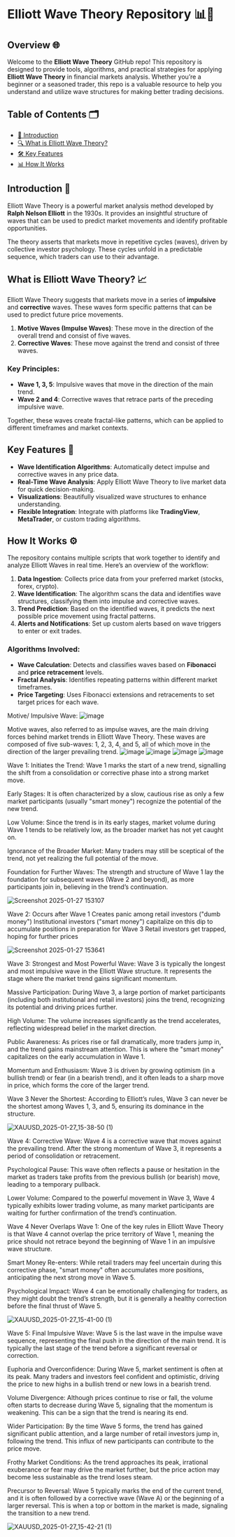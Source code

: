 # Elliott Wave Theory Repository 📊🌊

## Overview 🌐

Welcome to the **Elliott Wave Theory** GitHub repo! This repository is designed to provide tools, algorithms, and practical strategies for applying **Elliott Wave Theory** in financial markets analysis. Whether you’re a beginner or a seasoned trader, this repo is a valuable resource to help you understand and utilize wave structures for making better trading decisions.

## Table of Contents 🗂

- [🌟 Introduction](#introduction)
- [🔍 What is Elliott Wave Theory?](#what-is-elliott-wave-theory)
- [🛠️ Key Features](#key-features)
- [📊 How It Works](#how-it-works)

## Introduction 🚀

Elliott Wave Theory is a powerful market analysis method developed by **Ralph Nelson Elliott** in the 1930s. It provides an insightful structure of waves that can be used to predict market movements and identify profitable opportunities.

The theory asserts that markets move in repetitive cycles (waves), driven by collective investor psychology. These cycles unfold in a predictable sequence, which traders can use to their advantage.

## What is Elliott Wave Theory? 📈

Elliott Wave Theory suggests that markets move in a series of **impulsive** and **corrective** waves. These waves form specific patterns that can be used to predict future price movements.

1. **Motive Waves (Impulse Waves)**: These move in the direction of the overall trend and consist of five waves.
2. **Corrective Waves**: These move against the trend and consist of three waves.

### Key Principles:

- **Wave 1, 3, 5**: Impulsive waves that move in the direction of the main trend.
- **Wave 2 and 4**: Corrective waves that retrace parts of the preceding impulsive wave.
  
Together, these waves create fractal-like patterns, which can be applied to different timeframes and market contexts.

## Key Features 🔑

- **Wave Identification Algorithms**: Automatically detect impulse and corrective waves in any price data.
- **Real-Time Wave Analysis**: Apply Elliott Wave Theory to live market data for quick decision-making.
- **Visualizations**: Beautifully visualized wave structures to enhance understanding.
- **Flexible Integration**: Integrate with platforms like **TradingView**, **MetaTrader**, or custom trading algorithms.

## How It Works ⚙️

The repository contains multiple scripts that work together to identify and analyze Elliott Waves in real time. Here’s an overview of the workflow:

1. **Data Ingestion**: Collects price data from your preferred market (stocks, forex, crypto).
2. **Wave Identification**: The algorithm scans the data and identifies wave structures, classifying them into impulse and corrective waves.
3. **Trend Prediction**: Based on the identified waves, it predicts the next possible price movement using fractal patterns.
4. **Alerts and Notifications**: Set up custom alerts based on wave triggers to enter or exit trades.

### Algorithms Involved:

- **Wave Calculation**: Detects and classifies waves based on **Fibonacci** and **price retracement** levels.
- **Fractal Analysis**: Identifies repeating patterns within different market timeframes.
- **Price Targeting**: Uses Fibonacci extensions and retracements to set target prices for each wave.



Motive/ Impulsive Wave:
![image](https://github.com/user-attachments/assets/1718cf35-069a-40bf-b66b-0aa604a1d30d)

Motive waves, also referred to as impulse waves, are the main driving forces behind market trends in Elliott Wave Theory. These waves are composed of five sub-waves: 1, 2, 3, 4, and 5, all of which move in the direction of the larger prevailing trend.
![image](https://github.com/user-attachments/assets/b3c39daf-8cdb-4043-b79a-97f51309c432)
![image](https://github.com/user-attachments/assets/8f796f42-fc2b-4d89-ba49-6d7f0474e0c9)
![image](https://github.com/user-attachments/assets/1cc6484d-f4ea-4356-91d6-93cdb3723bbe)
![image](https://github.com/user-attachments/assets/faaa4611-e23d-40a5-b3ef-1359e571e3d6)

Wave 1:
Initiates the Trend: Wave 1 marks the start of a new trend, signalling the shift from a consolidation or corrective phase into a strong market move.

Early Stages: It is often characterized by a slow, cautious rise as only a few market participants (usually "smart money") recognize the potential of the new trend.

Low Volume: Since the trend is in its early stages, market volume during Wave 1 tends to be relatively low, as the broader market has not yet caught on.

Ignorance of the Broader Market: Many traders may still be sceptical of the trend, not yet realizing the full potential of the move.

Foundation for Further Waves: The strength and structure of Wave 1 lay the foundation for subsequent waves (Wave 2 and beyond), as more participants join in, believing in the trend’s continuation.

![Screenshot 2025-01-27 153107](https://github.com/user-attachments/assets/26c504b7-d436-47b6-a48e-005f580f5a48)



Wave 2:
Occurs after Wave 1
Creates panic among retail investors ("dumb money")
Institutional investors ("smart money") capitalize on this dip to accumulate positions in preparation for Wave 3
Retail investors get trapped, hoping for further prices

![Screenshot 2025-01-27 153641](https://github.com/user-attachments/assets/b8c93445-5e25-484d-bda9-55c9aab83923)


Wave 3:
Strongest and Most Powerful Wave: Wave 3 is typically the longest and most impulsive wave in the Elliott Wave structure. It represents the stage where the market trend gains significant momentum.

Massive Participation: During Wave 3, a large portion of market participants (including both institutional and retail investors) joins the trend, recognizing its potential and driving prices further.

High Volume: The volume increases significantly as the trend accelerates, reflecting widespread belief in the market direction.

Public Awareness: As prices rise or fall dramatically, more traders jump in, and the trend gains mainstream attention. This is where the "smart money" capitalizes on the early accumulation in Wave 1.

Momentum and Enthusiasm: Wave 3 is driven by growing optimism (in a bullish trend) or fear (in a bearish trend), and it often leads to a sharp move in price, which forms the core of the larger trend.

Wave 3 Never the Shortest: According to Elliott’s rules, Wave 3 can never be the shortest among Waves 1, 3, and 5, ensuring its dominance in the structure.

![XAUUSD_2025-01-27_15-38-50 (1)](https://github.com/user-attachments/assets/a90b16fc-7310-4c21-a117-27afd67b0252)

Wave 4:
Corrective Wave: Wave 4 is a corrective wave that moves against the prevailing trend. After the strong momentum of Wave 3, it represents a period of consolidation or retracement.

Psychological Pause: This wave often reflects a pause or hesitation in the market as traders take profits from the previous bullish (or bearish) move, leading to a temporary pullback.

Lower Volume: Compared to the powerful movement in Wave 3, Wave 4 typically exhibits lower trading volume, as many market participants are waiting for further confirmation of the trend’s continuation.

Wave 4 Never Overlaps Wave 1: One of the key rules in Elliott Wave Theory is that Wave 4 cannot overlap the price territory of Wave 1, meaning the price should not retrace beyond the beginning of Wave 1 in an impulsive wave structure.

Smart Money Re-enters: While retail traders may feel uncertain during this corrective phase, "smart money" often accumulates more positions, anticipating the next strong move in Wave 5.

Psychological Impact: Wave 4 can be emotionally challenging for traders, as they might doubt the trend’s strength, but it is generally a healthy correction before the final thrust of Wave 5.


![XAUUSD_2025-01-27_15-41-00 (1)](https://github.com/user-attachments/assets/c835f0b3-7934-41de-8975-fb25dc472166)



Wave 5:
Final Impulsive Wave: Wave 5 is the last wave in the impulse wave sequence, representing the final push in the direction of the main trend. It is typically the last stage of the trend before a significant reversal or correction.

Euphoria and Overconfidence: During Wave 5, market sentiment is often at its peak. Many traders and investors feel confident and optimistic, driving the price to new highs in a bullish trend or new lows in a bearish trend.

Volume Divergence: Although prices continue to rise or fall, the volume often starts to decrease during Wave 5, signaling that the momentum is weakening. This can be a sign that the trend is nearing its end.

Wider Participation: By the time Wave 5 forms, the trend has gained significant public attention, and a large number of retail investors jump in, following the trend. This influx of new participants can contribute to the price move.

Frothy Market Conditions: As the trend approaches its peak, irrational exuberance or fear may drive the market further, but the price action may become less sustainable as the trend loses steam.

Precursor to Reversal: Wave 5 typically marks the end of the current trend, and it is often followed by a corrective wave (Wave A) or the beginning of a larger reversal. This is when a top or bottom in the market is made, signaling the transition to a new trend.

![XAUUSD_2025-01-27_15-42-21 (1)](https://github.com/user-attachments/assets/26103bd3-cb6a-42d4-a559-57c1662e6377)





